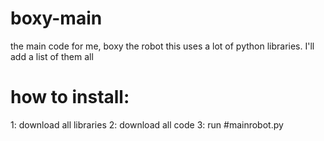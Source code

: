 # boxy-main
the main code for me, boxy the robot
this uses a lot of python libraries.
I'll add a list of them all
# how to install:
1: download all libraries
2: download all code
3: run #mainrobot.py
